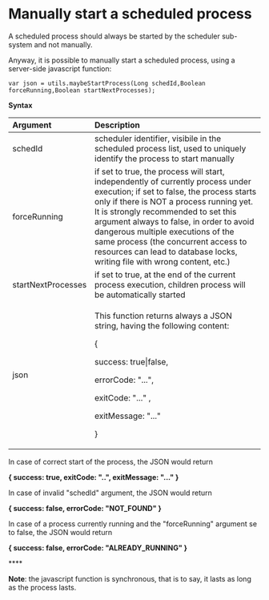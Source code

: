 # Manually start a scheduled process

A scheduled process should always be started by the scheduler sub-system and not manually.

Anyway, it is possible to manually start a scheduled process, using a server-side javascript function:

```text
var json = utils.maybeStartProcess(Long schedId,Boolean forceRunning,Boolean startNextProcesses);
```

**Syntax**

<table>
  <thead>
    <tr>
      <th style="text-align:left">Argument</th>
      <th style="text-align:left">Description</th>
    </tr>
  </thead>
  <tbody>
    <tr>
      <td style="text-align:left">schedId</td>
      <td style="text-align:left">scheduler identifier, visibile in the scheduled process list, used to
        uniquely identify the process to start manually</td>
    </tr>
    <tr>
      <td style="text-align:left">forceRunning</td>
      <td style="text-align:left">if set to true, the process will start, independently of currently process
        under execution; if set to false, the process starts only if there is NOT
        a process running yet. It is strongly recommended to set this argument
        always to false, in order to avoid dangerous multiple executions of the
        same process (the concurrent access to resources can lead to database locks,
        writing file with wrong content, etc.)</td>
    </tr>
    <tr>
      <td style="text-align:left">startNextProcesses</td>
      <td style="text-align:left">if set to true, at the end of the current process execution, children
        process will be automatically started</td>
    </tr>
    <tr>
      <td style="text-align:left">json</td>
      <td style="text-align:left">
        <p>This function returns always a JSON string, having the following content:</p>
        <p>{</p>
        <p>success: true|false,</p>
        <p>errorCode: &quot;...&quot;,</p>
        <p>exitCode: &quot;...&quot; ,</p>
        <p>exitMessage: &quot;...&quot;</p>
        <p>}</p>
      </td>
    </tr>
  </tbody>
</table>

In case of correct start of the process, the JSON would return 

**{ success: true, exitCode: "..", exitMessage: "..." }**

In case of invalid "schedId" argument, the JSON would return 

**{ success: false, errorCode: "NOT\_FOUND" }**

In case of a process currently running and the "forceRunning" argument se to false, the JSON would return 

**{ success: false, errorCode: "ALREADY\_RUNNING" }**

\*\*\*\*

**Note**: the javascript function is synchronous, that is to say, it lasts as long as the process lasts.






